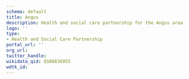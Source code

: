 ```yaml
---
schema: default
title: Angus
description: Health and social care partnership for the Angus area
logo: ''
type:
- Health and Social Care Partnership
portal_url: ''
org_url: 
twitter_handle: 
wikidata_qid: Q108836955
wdtk_id: 
---
```

